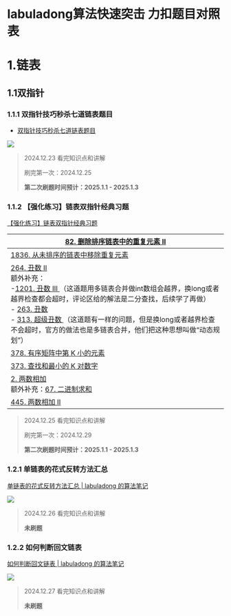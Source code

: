 # labuladong算法快速突击 力扣题目对照表

# 1.链表

## 1.1双指针

### 1.1.1 双指针技巧秒杀七道链表题目

- [双指针技巧秒杀七道链表题目](https://labuladong.online/algo/essential-technique/linked-list-skills-summary/)

<img src="http://jason243.online/algorithm/labuladong_algo/111.png" />

> 2024.12.23 看完知识点和讲解
>
> 刷完第一次：2024.12.25
>
> **第二次刷题时间预计：2025.1.1 - 2025.1.3**



### 1.1.2 【强化练习】链表双指针经典习题

[【强化练习】链表双指针经典习题](https://labuladong.online/algo/problem-set/linkedlist-two-pointers/)

| [82. 删除排序链表中的重复元素 II](https://labuladong.online/algo/problem-set/linkedlist-two-pointers/#slug_remove-duplicates-from-sorted-list-ii) |
| ------------------------------------------------------------ |
| [1836. 从未排序的链表中移除重复元素](https://labuladong.online/algo/problem-set/linkedlist-two-pointers/#slug_remove-duplicates-from-an-unsorted-linked-list) |
| [264. 丑数 II](https://labuladong.online/algo/problem-set/linkedlist-two-pointers/#slug_ugly-number-ii) <br>额外补充：<br> -[1201. 丑数 III ](https://leetcode.cn/problems/ugly-number-iii)（这道题用多链表合并做int数组会越界，换long或者越界检查都会超时，评论区给的解法是二分查找，后续学了再做）<br>- [263. 丑数 ](https://leetcode.cn/problems/ugly-number)<br>- [313. 超级丑数 ](https://leetcode.cn/problems/super-ugly-number)（这道题有一样的问题，但是换long或者越界检查不会超时，官方的做法也是多链表合并，他们把这种思想叫做“动态规划”） |
| [378. 有序矩阵中第 K 小的元素](https://labuladong.online/algo/problem-set/linkedlist-two-pointers/#slug_kth-smallest-element-in-a-sorted-matrix) |
| [373. 查找和最小的 K 对数字](https://labuladong.online/algo/problem-set/linkedlist-two-pointers/#slug_find-k-pairs-with-smallest-sums) |
| [2. 两数相加](https://labuladong.online/algo/problem-set/linkedlist-two-pointers/#slug_add-two-numbers)<br>额外补充：[67. 二进制求和 ](https://leetcode.cn/problems/add-binary) |
| [445. 两数相加 II](https://labuladong.online/algo/problem-set/linkedlist-two-pointers/#slug_add-two-numbers-ii) |

> 2024.12.25 看完知识点和讲解
>
> 刷完第一次：2024.12.29
>
> **第二次刷题时间预计：2025.1.1 - 2025.1.3**



### 1.2.1 单链表的花式反转方法汇总

[单链表的花式反转方法汇总 | labuladong 的算法笔记](https://labuladong.online/algo/data-structure/reverse-linked-list-recursion/)

<img src="http://jason243.online/algorithm/labuladong_algo/121.png" />

> 2024.12.26 看完知识点和讲解
>
> **未刷题**



### 1.2.2 如何判断回文链表

[如何判断回文链表 | labuladong 的算法笔记](https://labuladong.online/algo/data-structure/palindrome-linked-list/)

<img src="http://jason243.online/algorithm/labuladong_algo/122.png" />

> 2024.12.27 看完知识点和讲解
>
> **未刷题**